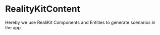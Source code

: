 # RealityKitContent

Hereby we use RealiKit Components and Entities to generate scenarios in the app


